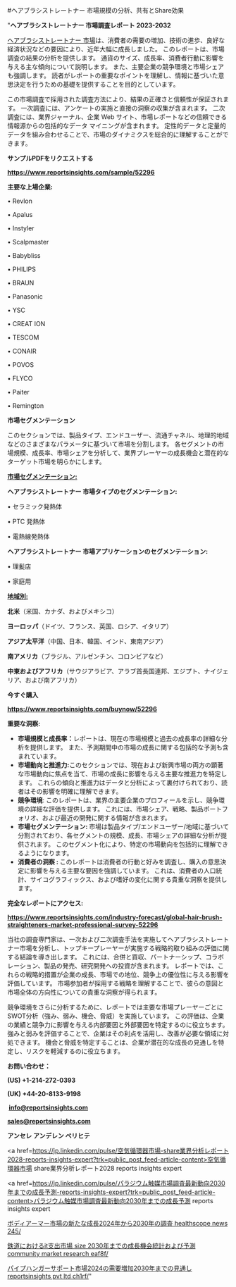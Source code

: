 #ヘアブラシストレートナー 市場規模の分析、共有とShare効果

"<strong>ヘアブラシストレートナー 市場調査レポート 2023-2032</strong>

<a href=https://www.reportsinsights.com/sample/52296>ヘアブラシストレートナー 市場</a>は、消費者の需要の増加、技術の進歩、良好な経済状況などの要因により、近年大幅に成長しました。 このレポートは、市場調査の結果の分析を提供します。 通貨のサイズ、成長率、消費者行動に影響を与える主な傾向について説明します。 また、主要企業の競争環境と市場シェアも強調します。 読者がレポートの重要なポイントを理解し、情報に基づいた意思決定を行うための基礎を提供することを目的としています。

この市場調査で採用された調査方法により、結果の正確さと信頼性が保証されます。 一次調査には、アンケートの実施と直接の洞察の収集が含まれます。 二次調査には、業界ジャーナル、企業 Web サイト、市場レポートなどの信頼できる情報源からの包括的なデータ マイニングが含まれます。 定性的データと定量的データを組み合わせることで、市場のダイナミクスを総合的に理解することができます。

<strong><b>サンプルPDFをリクエストする</b></strong>

<a href=https://www.reportsinsights.com/sample/52296><strong><u>https://www.reportsinsights.com/sample/52296</u></strong></a>

<strong>主要な上場企業:</strong>

• Revlon

• Apalus

• Instyler

• Scalpmaster

• Babybliss

• PHILIPS

• BRAUN

• Panasonic

• YSC

• CREAT ION

• TESCOM

• CONAIR

• POVOS

• FLYCO

• Paiter

• Remington

<strong>市場セグメンテーション</strong>

このセクションでは、製品タイプ、エンドユーザー、流通チャネル、地理的地域などのさまざまなパラメータに基づいて市場を分割します。 各セグメントの市場規模、成長率、市場シェアを分析して、業界プレーヤーの成長機会と潜在的なターゲット市場を明らかにします。

<strong><u>市場セグメンテーション</u></strong><strong><u>:</u></strong>

<strong>ヘアブラシストレートナー 市場タイプのセグメンテーション:</strong>

• セラミック発熱体

• PTC 発熱体

• 電熱線発熱体

<strong>ヘアブラシストレートナー 市場アプリケーションのセグメンテーション:</strong>

• 理髪店

• 家庭用

<strong><u>地域別</u></strong><strong><u>:</u></strong>

<strong>北米</strong>（米国、カナダ、およびメキシコ）

<strong>ヨーロッパ</strong>（ドイツ、フランス、英国、ロシア、イタリア）

<strong>アジア太平洋</strong>（中国、日本、韓国、インド、東南アジア）

<strong>南アメリカ</strong>（ブラジル、アルゼンチン、コロンビアなど）

<strong>中東およびアフリカ</strong>（サウジアラビア、アラブ首長国連邦、エジプト、ナイジェリア、および南アフリカ）

<strong>今すぐ購入</strong>

<a href=https://www.reportsinsights.com/buynow/52296><strong><u>https://www.reportsinsights.com/buynow/52296</u></strong></a>

<strong>重要な洞察:</strong>
<ul>
  <li><strong>市場規模と成長率：</strong>レポートは、現在の市場規模と過去の成長率の詳細な分析を提供します。 また、予測期間中の市場の成長に関する包括的な予測も含まれています。</li>
  <li><strong>市場動向と推進力:</strong>このセクションでは、現在および新興市場の両方の顕著な市場動向に焦点を当て、市場の成長に影響を与える主要な推進力を特定します。 これらの傾向と推進力はデータと分析によって裏付けられており、読者はその影響を明確に理解できます。</li>
  <li><strong>競争環境</strong>: このレポートは、業界の主要企業のプロフィールを示し、競争環境の詳細な評価を提供します。 これには、市場シェア、戦略、製品ポートフォリオ、および最近の開発に関する情報が含まれます。</li>
  <li><strong>市場セグメンテーション: </strong>市場は製品タイプ/エンドユーザー/地域に基づいて分割されており、各セグメントの規模、成長、市場シェアの詳細な分析が提供されます。 このセグメント化により、特定の市場動向を包括的に理解できるようになります。</li>
  <li><strong>消費者の洞察 : </strong>このレポートは消費者の行動と好みを調査し、購入の意思決定に影響を与える主要な要因を強調しています。 これは、消費者の人口統計、サイコグラフィックス、および嗜好の変化に関する貴重な洞察を提供します。</li>
</ul>
<strong>完全なレポートにアクセス:</strong>

<a href=https://www.reportsinsights.com/industry-forecast/global-hair-brush-straighteners-market-professional-survey-52296><strong><u><b>https://www.reportsinsights.com/industry-forecast/global-hair-brush-straighteners-market-professional-survey-52296</b></u></strong></a>

当社の調査専門家は、一次および二次調査手法を実施してヘアブラシストレートナー市場を分析し、トップキープレーヤーが実施する戦略的取り組みの評価に関する結論を導き出します。 これには、合併と買収、パートナーシップ、コラボレーション、製品の発売、研究開発への投資が含まれます。 レポートでは、これらの戦略的措置が企業の成長、市場での地位、競争上の優位性に与える影響を評価しています。 市場参加者が採用する戦略を理解することで、彼らの意図と市場全体の方向性についての貴重な洞察が得られます。

競争環境をさらに分析するために、レポートでは主要な市場プレーヤーごとにSWOT分析（強み、弱み、機会、脅威）を実施しています。 この評価は、企業の業績と競争力に影響を与える内部要因と外部要因を特定するのに役立ちます。 強みと弱みを評価することで、企業はその利点を活用し、改善が必要な領域に対処できます。 機会と脅威を特定することは、企業が潜在的な成長の見通しを特定し、リスクを軽減するのに役立ちます。

<strong>お問い合わせ：</strong>

<strong>(US) +1-214-272-0393</strong>

<strong>(UK) +44-20-8133-9198</strong>

<strong> </strong><a href=info@reportsinsights.com><strong><u>info@reportsinsights.com</u></strong></a>

<a href=sales@reportsinsights.com><strong><u>sales@reportsinsights.com</u></strong></a>

<strong>アンセレ アンデレン ベリヒテ</strong>

<a href=https://jp.linkedin.com/pulse/空気循環器市場-share業界分析レポート2028-reports-insights-expert?trk=public_post_feed-article-content>空気循環器市場 share業界分析レポート2028 reports insights expert</a>

<a href=https://jp.linkedin.com/pulse/パラジウム触媒市場調査最新動向2030年までの成長予測-reports-insights-expert?trk=public_post_feed-article-content>パラジウム触媒市場調査最新動向2030年までの成長予測 reports insights expert</a>

<a href=https://www.linkedin.com/pulse/ボディアーマー市場の新たな成長2024年から2030年の調査-healthscope-news-245/>ボディアーマー市場の新たな成長2024年から2030年の調査 healthscope news 245/</a>

<a href=https://www.linkedin.com/pulse/鉄道におけるit支出市場-size-2030年までの成長機会統計および予測-community-market-research-eaf8f/>鉄道におけるit支出市場 size 2030年までの成長機会統計および予測 community market research eaf8f/</a>

<a href=https://www.linkedin.com/pulse/パイプハンガーサポート市場2024の需要増加2030年までの見通し-reportsinsights-pvt-ltd-ch1rf/>パイプハンガーサポート市場2024の需要増加2030年までの見通し reportsinsights pvt ltd ch1rf/</a>"
